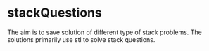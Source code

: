 # stackQuestions
The aim is to save solution of different type of stack problems.
The solutions primarily use stl to solve stack questions.
